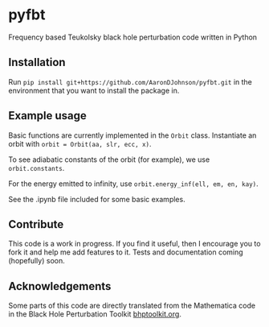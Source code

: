 # pyfbt
 Frequency based Teukolsky black hole perturbation code written in Python


## Installation
 Run `pip install git+https://github.com/AaronDJohnson/pyfbt.git` in the environment that you want to install the package in.

## Example usage
 Basic functions are currently implemented in the `Orbit` class. Instantiate an orbit with `orbit = Orbit(aa, slr, ecc, x)`.

 To see adiabatic constants of the orbit (for example), we use
 `orbit.constants`.

 For the energy emitted to infinity, use `orbit.energy_inf(ell, em, en, kay)`.

 See the .ipynb file included for some basic examples.

## Contribute
 This code is a work in progress. If you find it useful, then I encourage you to fork it and help me add features to it. Tests and documentation coming (hopefully) soon.

## Acknowledgements
 Some parts of this code are directly translated from the Mathematica code in the Black Hole Perturbation Toolkit [bhptoolkit.org](bhptoolkit.org).